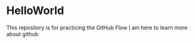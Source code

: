 # HelloWorld
This repository is for practicing the GitHub Flow
I am here to learn more about github
